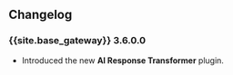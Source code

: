 ## Changelog

### {{site.base_gateway}} 3.6.0.0

* Introduced the new **AI Response Transformer** plugin.